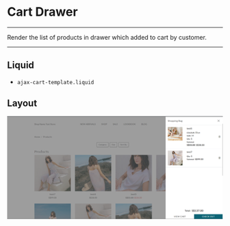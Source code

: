 # Cart Drawer

---

Render the list of products in drawer which added to cart by customer.

---


## Liquid

* `ajax-cart-template.liquid`

## Layout

![Cart](<../../assets/images/documents/image (74).png>)

